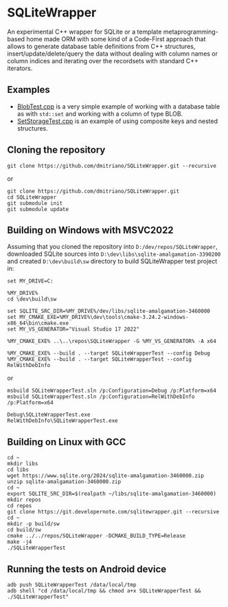 # SQLiteWrapper
An experimental C++ wrapper for SQLite or a template metaprogramming-based home made ORM with some kind of a Code-First approach that allows to generate database table definitions from C++ structures, insert/update/delete/query the data without dealing with column names or column indices and iterating over the recordsets with standard C++ iterators.

## Examples

- [BlobTest.cpp](https://github.com/dmitriano/SQLiteWrapper/blob/main/Tests/BlobTest.cpp) is a very simple example of working with a database table as with `std::set` and working with a column of type BLOB.
- [SetStorageTest.cpp](https://github.com/dmitriano/SQLiteWrapper/blob/main/Tests/SetStorageTest.cpp) is an example of using composite keys and nested structures.

## Cloning the repository

    git clone https://github.com/dmitriano/SQLiteWrapper.git --recursive

or

    git clone https://github.com/dmitriano/SQLiteWrapper.git
    cd SQLiteWrapper
    git submodule init
    git submodule update

## Building on Windows with MSVC2022

Assuming that you cloned the repository into `D:/dev/repos/SQLiteWrapper`, downloaded SQLite sources into `D:\dev\libs\sqlite-amalgamation-3390200` and created `D:\dev\build\sw` directory to build SQLiteWrapper test project in:

    set MY_DRIVE=C:

    %MY_DRIVE%
    cd \dev\build\sw

    set SQLITE_SRC_DIR=%MY_DRIVE%/dev/libs/sqlite-amalgamation-3460000
    set MY_CMAKE_EXE=%MY_DRIVE%\dev\tools\cmake-3.24.2-windows-x86_64\bin\cmake.exe
    set MY_VS_GENERATOR="Visual Studio 17 2022"

    %MY_CMAKE_EXE% ..\..\repos\SQLiteWrapper -G %MY_VS_GENERATOR% -A x64

    %MY_CMAKE_EXE% --build . --target SQLiteWrapperTest --config Debug
    %MY_CMAKE_EXE% --build . --target SQLiteWrapperTest --config RelWithDebInfo

or

    msbuild SQLiteWrapperTest.sln /p:Configuration=Debug /p:Platform=x64
    msbuild SQLiteWrapperTest.sln /p:Configuration=RelWithDebInfo /p:Platform=x64

    Debug\SQLiteWrapperTest.exe
    RelWithDebInfo\SQLiteWrapperTest.exe

## Building on Linux with GCC

    cd ~
    mkdir libs
    cd libs
    wget https://www.sqlite.org/2024/sqlite-amalgamation-3460000.zip
    unzip sqlite-amalgamation-3460000.zip
    cd ~
    export SQLITE_SRC_DIR=$(realpath ~/libs/sqlite-amalgamation-3460000)
    mkdir repos
    cd repos
    git clone https://git.developernote.com/sqlitewrapper.git --recursive
    cd ~
    mkdir -p build/sw
    cd build/sw
    cmake ../../repos/SQLiteWrapper -DCMAKE_BUILD_TYPE=Release
    make -j4
    ./SQLiteWrapperTest

## Running the tests on Android device

    adb push SQLiteWrapperTest /data/local/tmp
    adb shell "cd /data/local/tmp && chmod a+x SQLiteWrapperTest && ./SQLiteWrapperTest"
